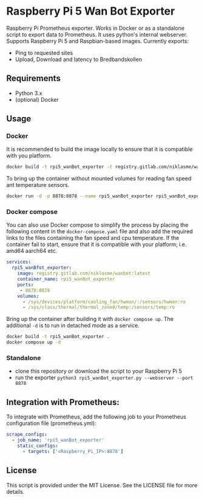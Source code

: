 # Raspberry Pi 5 Wan Bot Exporter

Raspberry Pi Prometheus exporter. Works in Docker or as a standalone script to export data to Prometheus. It uses python's internal webserver.
Supports Raspberry Pi 5 and Raspbian-based images. Currently exports:

* Ping to requested sites
* Upload, Download and latency to Bredbandskollen

## Requirements

* Python 3.x
* (optional) Docker

## Usage

### Docker

It is recommended to build the image locally to ensure that it is compatible with you platform.
```bash
docker build -t rpi5_wanBot_exporter -t registry.gitlab.com/niklasme/wanbot:latest.
```
To bring up the container without mounted volumes for reading fan speed ant temperature sensors.
```bash
docker run -d -p 8878:8878 --name rpi5_wanBot_exporter rpi5_wanBot_exporter
```

### Docker compose
You can also use Docker compose to simplify the process by placing the following content in the `docker-compose.yaml` file and also add the required links to the files containing the fan speed and cpu temperature. If the container fail to start, ensure that it is compatible with your platform; i.e. amd64 aarch64 etc.
```yaml
services:
  rpi5_wanBfot_exporter:
    image: registry.gitlab.com/niklasme/wanbot:latest
    container_name: rpi5_wanBot_exporter
    ports:
     - 8878:8878
    volumes:
      - /sys/devices/platform/cooling_fan/hwmon/:/sensors/hwmon:ro
      - /sys/class/thermal/thermal_zone0/temp:/sensors/temp:ro
```

Bring up the container after building it with `docker compose up`. The additional `-d` is to run in detached mode as a service.
```bash
docker build -t rpi5_wanBot_exporter .
docker compose up -d
```



### Standalone

* clone this repository or download the script to your Raspberry Pi 5
* run the exporter `python3 rpi5_wanBot_exporter.py --webserver --port 8878`


## Integration with Prometheus:

To integrate with Prometheus, add the following job to your Prometheus configuration file (prometheus.yml):

```yaml
scrape_configs:
  - job_name: 'rpi5_wanBot_exporter'
    static_configs:
      - targets: ['<Raspberry_Pi_IP>:8878']
```

## License

This script is provided under the MIT License. See the LICENSE file for more details.
